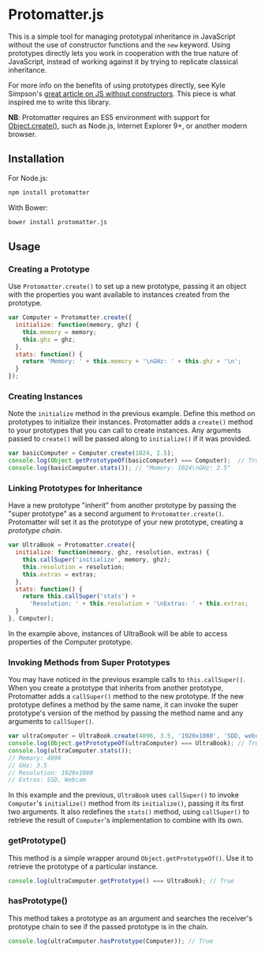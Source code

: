 Protomatter.js
==============

This is a simple tool for managing prototypal inheritance in JavaScript without
the use of constructor functions and the `new` keyword. Using prototypes
directly lets you work in cooperation with the true nature of JavaScript,
instead of working against it by trying to replicate classical inheritance.

For more info on the benefits of using prototypes directly, see Kyle Simpson's
[great article on JS without constructors][kyle-simpson-article].
This piece is what inspired me to write this library.

**NB**: Protomatter requires an ES5 environment with support for
[Object.create()][object-dot-create],
such as Node.js, Internet Explorer 9+, or another modern browser.

## Installation

For Node.js:

```bash
npm install protomatter
```

With Bower:

```bash
bower install protomatter.js
```

## Usage

### Creating a Prototype

Use `Protomatter.create()` to set up a new prototype, passing it an object
with the properties you want available to instances created from the
prototype.

```javascript
var Computer = Protomatter.create({
  initialize: function(memory, ghz) {
    this.memory = memory;
    this.ghz = ghz;
  },
  stats: function() {
    return 'Memory: ' + this.memory + '\nGHz: ' + this.ghz + '\n';
  }
});
```

### Creating Instances

Note the `initialize` method in the previous example. Define this method on
prototypes to initialize their instances. Protomatter adds a `create()` method
to your prototypes that you can call to create instances. Any arguments passed
to `create()` will be passed along to `initialize()` if it was provided.

```javascript
var basicComputer = Computer.create(1024, 2.5);
console.log(Object.getPrototypeOf(basicComputer) === Computer);  // True
console.log(basicComputer.stats()); // "Memory: 1024\nGHz: 2.5"
```

### Linking Prototypes for Inheritance

Have a new prototype "inherit" from another prototype by passing the "super
prototype" as a second argument to `Protomatter.create()`. Protomatter will
set it as the prototype of your new prototype, creating a *prototype chain*.

```javascript
var UltraBook = Protomatter.create({
  initialize: function(memory, ghz, resolution, extras) {
    this.callSuper('initialize', memory, ghz);
    this.resolution = resolution;
    this.extras = extras;
  },
  stats: function() {
    return this.callSuper('stats') +
      'Resolution: ' + this.resolution + '\nExtras: ' + this.extras;
  }
}, Computer);
```

In the example above, instances of UltraBook will be able to access properties
of the Computer prototype.

### Invoking Methods from Super Prototypes

You may have noticed in the previous example calls to `this.callSuper()`.
When you create a prototype that inherits from another prototype, Protomatter
adds a `callSuper()` method to the new prototype. If the new prototype
defines a method by the same name, it can invoke the super prototype's version
of the method by passing the method name and any arguments to `callSuper()`.

```javascript
var ultraComputer = UltraBook.create(4096, 3.5, '1920x1080', 'SDD, webcam');
console.log(Object.getPrototypeOf(ultraComputer) === UltraBook); // True
console.log(ultraComputer.stats());
// Memory: 4096
// GHz: 3.5
// Resolution: 1920x1080
// Extras: SSD, Webcam
```

In this example and the previous, `UltraBook` uses `callSuper()` to invoke
`Computer`'s `initialize()` method from its `initialize()`, passing it its
first two arguments. It also redefines the `stats()` method,
using `callSuper()` to retrieve the result of `Computer`'s implementation to
combine with its own.

### getPrototype()

This method is a simple wrapper around `Object.getPrototypeOf()`. Use it
to retrieve the prototype of a particular instance.

```javascript
console.log(ultraComputer.getPrototype() === UltraBook); // True
```

### hasPrototype()

This method takes a prototype as an argument and searches the receiver's
prototype chain to see if the passed prototype is in the chain.

```javascript
console.log(ultraComputer.hasPrototype(Computer)); // True
```

[object-dot-create]: https://developer.mozilla.org/en-US/docs/Web/JavaScript/Reference/Global_Objects/Object/create
[kyle-simpson-article]: http://davidwalsh.name/javascript-objects-deconstruction
